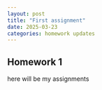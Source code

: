```yaml
---
layout: post
title: "First assignment"
date: 2025-03-23
categories: homework updates
---
```


## Homework 1 
here will be my assignments
